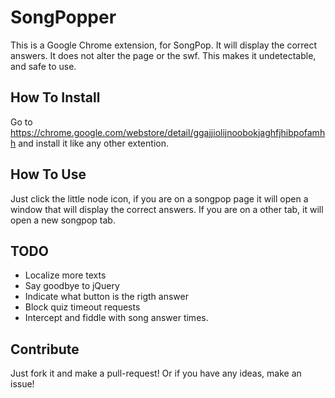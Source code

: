 # SongPopper
This is a Google Chrome extension, for SongPop. It will display the correct answers. It does not alter the page or the swf. This makes it undetectable, and safe to use.

## How To Install
Go to https://chrome.google.com/webstore/detail/ggajjiolijnoobokjaghfjhibpofamhh and install it like any other extention.

## How To Use
Just click the little node icon, if you are on a songpop page it will open a window that will display the correct answers. If you are on a other tab, it will open a new songpop tab.

## TODO
- Localize more texts
- Say goodbye to jQuery
- Indicate what button is the rigth answer
- Block quiz timeout requests
- Intercept and fiddle with song answer times.

## Contribute
Just fork it and make a pull-request! Or if you have any ideas, make an issue!
